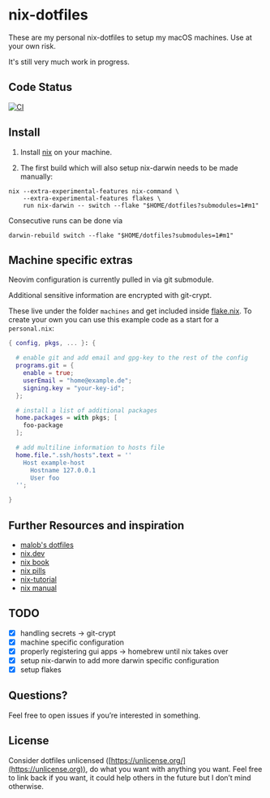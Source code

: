 # nix-dotfiles

These are my personal nix-dotfiles to setup my macOS machines.
Use at your own risk.

It's still very much work in progress.

## Code Status

[![CI](https://github.com/lockejan/nix-dotfiles/actions/workflows/test.yml/badge.svg?branch=main)](https://github.com/lockejan/nix-dotfiles/actions/workflows/test.yml)


## Install

1. Install [nix](https://nixos.org/guides/install-nix.html) on your machine.

2. The first build which will also setup nix-darwin needs to be made manually:

```shell
nix --extra-experimental-features nix-command \
    --extra-experimental-features flakes \
    run nix-darwin -- switch --flake "$HOME/dotfiles?submodules=1#m1"

```

Consecutive runs can be done via

```shell
darwin-rebuild switch --flake "$HOME/dotfiles?submodules=1#m1"
```

## Machine specific extras

Neovim configuration is currently pulled in via git submodule.

Additional sensitive information are encrypted with git-crypt.

These live under the folder `machines` and get included inside [flake.nix](./flake.nix).
To create your own you can use this example code as a start for a `personal.nix`:

```nix
{ config, pkgs, ... }: {

  # enable git and add email and gpg-key to the rest of the config
  programs.git = {
    enable = true;
    userEmail = "home@example.de";
    signing.key = "your-key-id";
  };

  # install a list of additional packages
  home.packages = with pkgs; [
    foo-package
  ];

  # add multiline information to hosts file
  home.file.".ssh/hosts".text = ''
    Host example-host
      Hostname 127.0.0.1
      User foo
  '';

}
```

## Further Resources and inspiration

- [malob's dotfiles](https://github.com/malob/nixpkgs)
- [nix.dev](https://nix.dev)
- [nix book](https://book.divnix.com/ch00-00-the-nix-package-manager.html)
- [nix pills](https://nixos.org/guides/nix-pills/index.html)
- [nix-tutorial](https://nix-tutorial.gitlabpages.inria.fr/nix-tutorial/index.html)
- [nix manual](https://nixos.org/manual/nix/stable/introduction.html)

## TODO

- [X] handling secrets &rarr; git-crypt
- [X] machine specific configuration
- [X] properly registering gui apps &rarr; homebrew until nix takes over
- [X] setup nix-darwin to add more darwin specific configuration
- [X] setup flakes

## Questions?
Feel free to open issues if you’re interested in something.

## License
Consider dotfiles unlicensed ([https://unlicense.org/](https://unlicense.org)), do what you want with anything you want. Feel free to link back if you want, it could help others in the future but I don’t mind otherwise.
